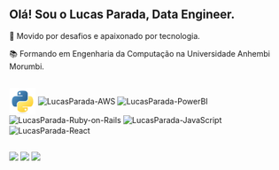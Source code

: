 ## Olá! Sou o Lucas Parada, Data Engineer.

🧠 Movido por desafios e apaixonado por tecnologia.

📚 Formando em Engenharia da Computação na Universidade Anhembi Morumbi.

<div style="display: inline_block"><br>
    <img align="center" alt="LucasParada-Python" height="48" width="48" src="https://raw.githubusercontent.com/devicons/devicon/master/icons/python/python-original.svg">
    <img align="center" alt="LucasParada-AWS" height="48" width="48" src="https://img.icons8.com/color/48/amazon-web-services.png">
    <img align="center" alt="LucasParada-PowerBI" height="48" width="48" src="https://img.icons8.com/color/48/power-bi.png">    
    <img align="center" alt="LucasParada-Ruby-on-Rails" height="48" width="48" src="https://img.icons8.com/color/48/ruby-programming-language.png">
    <img align="center" alt="LucasParada-JavaScript" height="48" width="48" src="https://img.icons8.com/color/48/javascript--v1.png">
    <img align="center" alt="LucasParada-React" height="48" width="48" src="https://www.svgrepo.com/show/452092/react.svg">
  
  ##

<div>
  <a href = "mailto:eng.lucasparada@gmail.com"><img src="https://img.shields.io/badge/-Gmail-%23333?style=for-the-badge&logo=gmail&logoColor=white" target="_blank"></a>
  <a href="https://www.linkedin.com/in/englucasparada" target="_blank"><img src="https://img.shields.io/badge/-LinkedIn-%230077B5?style=for-the-badge&logo=linkedin&logoColor=white" target="_blank"></a> 
  <a href="https://englucasparada.netlify.app/" target="_blank"><img src="https://img.shields.io/badge/Portfolio-FF5722?style=for-the-badge&logo=todoist&logoColor=white" target="_blank"></a> 
</div>
